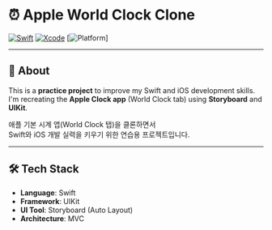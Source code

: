 # ⏰ Apple World Clock Clone

[![Swift](https://img.shields.io/badge/Made_with-Swift-orange?logo=swift)](https://swift.org)
[![Xcode](https://img.shields.io/badge/IDE-Xcode-blue?logo=xcode&logoColor=white)](https://developer.apple.com/xcode/)
[![Platform](https://img.shields.io/badge/Platform-iOS-lightgrey?logo=apple)]

---

## 📱 About

This is a **practice project** to improve my Swift and iOS development skills.  
I'm recreating the **Apple Clock app** (World Clock tab) using **Storyboard** and **UIKit**.

애플 기본 시계 앱(World Clock 탭)을 클론하면서  
Swift와 iOS 개발 실력을 키우기 위한 연습용 프로젝트입니다.

---

## 🛠️ Tech Stack

- **Language**: Swift
- **Framework**: UIKit
- **UI Tool**: Storyboard (Auto Layout)
- **Architecture**: MVC
